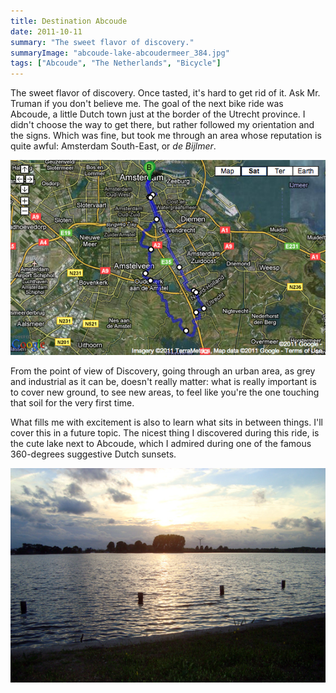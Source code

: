 ```yaml
---
title: Destination Abcoude
date: 2011-10-11
summary: "The sweet flavor of discovery."
summaryImage: "abcoude-lake-abcoudermeer_384.jpg"
tags: ["Abcoude", "The Netherlands", "Bicycle"]
---
```


The sweet flavor of discovery. Once tasted, it's hard to get rid of it. Ask Mr. Truman if you don't believe me. The goal of the next bike ride was Abcoude, a little Dutch town just at the border of the Utrecht province. I didn't choose the way to get there, but rather followed my orientation and the signs. Which was fine, but took me through an area whose reputation is quite awful: Amsterdam South-East, or _de Bijlmer_.

![](noborder-amsterdam-to-abcoude-bike-ride_350.jpg)

From the point of view of Discovery, going through an urban area, as grey and industrial as it can be, doesn't really matter: what is really important is to cover new ground, to see new areas, to feel like you're the one touching that soil for the very first time.

What fills me with excitement is also to learn what sits in between things. I'll cover this in a future topic. The nicest thing I discovered during this ride, is the cute lake next to Abcoude, which I admired during one of the famous 360-degrees suggestive Dutch sunsets.

![](abcoude-lake-abcoudermeer_384.jpg)
